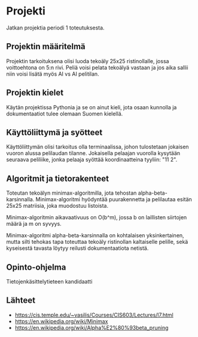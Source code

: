 # Projekti

Jatkan projektia periodi 1 toteutuksesta.

## Projektin määritelmä

Projektin tarkoituksena olisi luoda tekoäly 25x25 ristinollalle, jossa voittoehtona on 5:n rivi. Peliä voisi pelata tekoälyä vastaan ja jos aika sallii niin voisi lisätä myös AI vs AI pelitilan.

## Projektin kielet

Käytän projektissa Pythonia ja se on ainut kieli, jota osaan kunnolla ja dokumentaatiot tulee olemaan Suomen kielellä. 

## Käyttöliittymä ja syötteet

Käyttöliittymän olisi tarkoitus olla terminaalissa, johon tulostetaan jokaisen vuoron alussa pelilaudan tilanne. Jokaisella pelaajan vuorolla kysytään seuraava peliliike, jonka pelaaja syöttää koordinaatteina tyyliin: "11 2".

## Algoritmit ja tietorakenteet

Toteutan tekoälyn minimax-algoritmilla, jota tehostan alpha-beta-karsinnalla. Minimax-algoritmi hyödyntää puurakennetta ja pelilautaa esitän 25x25 matriisia, joka muodostuu listoista.

Minimax-algoritmin aikavaativuus on O(b^m), jossa b on laillisten siirtojen määrä ja m on syvyys.

Minimax-algoritmi alpha-beta-karsinnalla on kohtalaisen yksinkertainen, mutta silti tehokas tapa toteuttaa tekoäly ristinollan kaltaiselle pelille, sekä kyseisestä tavasta löytyy reilusti dokumentaatiota netistä.

## Opinto-ohjelma

Tietojenkäsittelytieteen kandidaatti

## Lähteet

- https://cis.temple.edu/~vasilis/Courses/CIS603/Lectures/l7.html
- https://en.wikipedia.org/wiki/Minimax
- https://en.wikipedia.org/wiki/Alpha%E2%80%93beta_pruning
